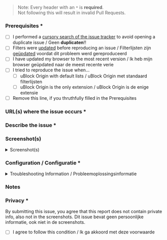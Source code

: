 <!-- Replace the bracketed [...] placeholders with your own information. -->
 > Note: Every header with an `*` is **required**. <br>
 > Not following this will result in invalid Pull Requests.
### Prerequisites *
<!-- Check the appropriate boxes before you submit your issue -->
- [ ] I performed a [cursory search of the issue tracker](https://github.com/Nomes77/AdBlockFilters/issues) to avoid opening a duplicate issue / Geen **duplicaten**!!
- [ ] Filters were [updated](https://github.com/gorhill/uBlock/wiki/Dashboard:-Filter-lists#purge-all-caches) before reproducing an issue / Filterlijsten zijn [geüpdated](https://github.com/gorhill/uBlock/wiki/Dashboard:-Filter-lists#update-now) voordat dit probleem werd gereproduceerd
- [ ] I have updated my browser to the most recent version / Ik heb mijn browser geüpdated naar de meest recente verie
- [ ] I tried to reproduce the issue when...
    - [ ] uBlock Origin with default lists / uBlock Origin met standaard filterlijsten
    - [ ] uBlock Origin is the only extension / uBlock Origin is de enige extensie
- [ ] Remove this line, if you thruthfully filled in the Prerequisites

### URL(s) where the issue occurs *
<!-- At least one URL for a web page where the clearly described issue occurs is **mandatory**. The backticks (`) surrounding the URLs is important, it prevents the URL from being clickable. Warn with "NSFW" where applicable.
Geef de link van de website waar het probleem zich voordoet. -->

### Describe the issue *
<!-- Be as clear as possible: nobody can read mind, and nobody is looking at your issue over your shoulder. -->
<!-- Wees zo duidelijk mogelijk: niemand kan je gedachten lezen en niemand kijkt over je schouder mee. -->

### Screenshot(s)
<!-- Screenshot(s) for difficult to describe visual issues are **mandatory**. Post links instead of **Inline Images** for Screenshots containing **Adult material**. -->
<!-- Is het **Volwassen materiaal** post dan linkjes in plaats van **Inline Images**. -->
<details><summary> Screenshot(s) </summary>

<!-- [Put here your screenshots / Zet hier uw screenshots neer] -->
</details> 

### Configuration / Configuratie *
<!-- List all the changes you've made to uBO's default settings here, by copying the information given by uBO's Dashboard under `Support`, `Troubleshooting Information`. -->
<!-- Geef hier een lijst van alle wijzigingen die u heeft aangebracht in de standaardinstellingen van uBO, door de informatie te kopiëren die door uBO's Dashboard is gegeven onder `Ondersteuning`, `Probleemoplossingsinformatie`. -->
<details><summary>Troubleshooting Information / Probleemoplossingsinformatie</summary>
      
```yaml
<!-- [Put the copied text here, by replacing this line / Zet hier de gekopieerde tekst neer, door deze regel te overschrijven] -->
```
</details>

### Notes
<!-- Please investigate the issues you report -- this prevents burdening other volunteers. This is especially true for issues arising from settings which are very different from default ones. -->
<!-- [Write here the result of whatever investigation work you have done Schrijf hier het resultaat van het onderzoekswerk dat je hebt gedaan] -->

### Privacy *
By submitting this issue, you agree that this report does not contain private info, also not in the screenshots.
Dit issue bevat geen persoonlijke informatie, ook niet in de screenshots.
- [ ] I agree to follow this condition / Ik ga akkoord met deze voorwaarde
